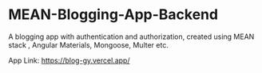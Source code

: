 # MEAN-Blogging-App-Backend
A blogging app with authentication and authorization, created using MEAN stack , Angular Materials, Mongoose, Multer etc.

App Link: https://blog-gy.vercel.app/
